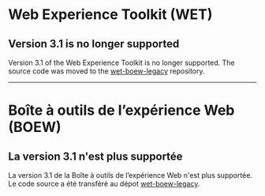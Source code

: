 # Web Experience Toolkit (WET)

## Version 3.1 is no longer supported

Version 3.1 of the Web Experience Toolkit is no longer supported. The source code was moved to the [wet-boew-legacy](https://github.com/wet-boew/wet-boew-legacy) repository.


-------------------------------------------------------------------

# Boîte à outils de l’expérience Web (BOEW)

## La version 3.1 n'est plus supportée

La version 3.1 de la Boîte à outils de l’expérience Web n'est plus supportée. Le code source a été transféré au dépot [wet-boew-legacy](https://github.com/wet-boew/wet-boew-legacy).
